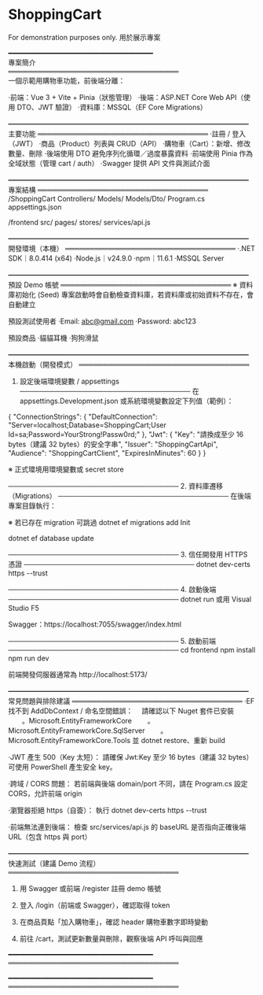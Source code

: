 # ShoppingCart
For demonstration purposes only.
用於展示專案

━━━━━━━━━━━━━━━━━━━━━━━━━━━━━━━━━━━<br>
專案簡介<br>
═══════════════════════════════════<br>
一個示範用購物車功能，前後端分離：  

‧前端：Vue 3 + Vite + Pinia（狀態管理）
‧後端：ASP.NET Core Web API（使用 DTO、JWT 驗證）
‧資料庫：MSSQL（EF Core Migrations）


━━━━━━━━━━━━━━━━━━━━━━━━━━━━━━━━━━━
主要功能
═══════════════════════════════════
‧註冊 / 登入（JWT）
‧商品（Product）列表與 CRUD（API）
‧購物車（Cart）：新增、修改數量、刪除
‧後端使用 DTO 避免序列化循環／過度暴露資料
‧前端使用 Pinia 作為全域狀態（管理 cart / auth）
‧Swagger 提供 API 文件與測試介面


━━━━━━━━━━━━━━━━━━━━━━━━━━━━━━━━━━━
專案結構
═══════════════════════════════════
/ShoppingCart
  Controllers/
  Models/
  Models/Dto/
  Program.cs
  appsettings.json

/frontend
  src/
    pages/
    stores/
    services/api.js


━━━━━━━━━━━━━━━━━━━━━━━━━━━━━━━━━━━
開發環境（本機）
═══════════════════════════════════
‧.NET SDK｜8.0.414 (x64)
‧Node.js｜v24.9.0
‧npm｜11.6.1
‧MSSQL Server


━━━━━━━━━━━━━━━━━━━━━━━━━━━━━━━━━━━
預設 Demo 帳號
═══════════════════════════════════
※ 資料庫初始化 (Seed)
專案啟動時會自動檢查資料庫，若資料庫或初始資料不存在，會自動建立

預設測試使用者
‧Email: abc@gmail.com
‧Password: abc123

預設商品
‧貓貓耳機
‧狗狗滑鼠


━━━━━━━━━━━━━━━━━━━━━━━━━━━━━━━━━━━
本機啟動（開發模式）
═══════════════════════════════════
1. 設定後端環境變數 / appsettings
───────────────────────────────────
在 appsettings.Development.json 或系統環境變數設定下列值（範例）：

{
  "ConnectionStrings": {
    "DefaultConnection": "Server=localhost;Database=ShoppingCart;User Id=sa;Password=YourStrong!Passw0rd;"
  },
  "Jwt": {
    "Key": "請換成至少 16 bytes（建議 32 bytes）的安全字串",
    "Issuer": "ShoppingCartApi",
    "Audience": "ShoppingCartClient",
    "ExpiresInMinutes": 60
  }
}

※ 正式環境用環境變數或 secret store


───────────────────────────────────
2. 資料庫遷移（Migrations）
───────────────────────────────────
在後端專案目錄執行：

※ 若已存在 migration 可跳過
dotnet ef migrations add Init    

dotnet ef database update


───────────────────────────────────
3. 信任開發用 HTTPS 憑證
───────────────────────────────────
dotnet dev-certs https --trust


───────────────────────────────────
4. 啟動後端
───────────────────────────────────
dotnet run
或用 Visual Studio F5

Swagger：https://localhost:7055/swagger/index.html


───────────────────────────────────
5. 啟動前端
───────────────────────────────────
cd frontend
npm install
npm run dev

前端開發伺服器通常為 http://localhost:5173/


━━━━━━━━━━━━━━━━━━━━━━━━━━━━━━━━━━━
常見問題與排除建議
═══════════════════════════════════
‧EF 找不到 AddDbContext / 命名空間錯誤：
　請確認以下 Nuget 套件已安裝
　　。Microsoft.EntityFrameworkCore
　　。Microsoft.EntityFrameworkCore.SqlServer
　　。Microsoft.EntityFrameworkCore.Tools
並 dotnet restore、重新 build

‧JWT 產生 500（Key 太短）：
請確保 Jwt:Key 至少 16 bytes（建議 32 bytes）
可使用 PowerShell 產生安全 key。

‧跨域 / CORS 問題：
若前端與後端 domain/port 不同，請在 Program.cs 設定 CORS，允許前端 origin

‧瀏覽器拒絕 https（自簽）：
執行 dotnet dev-certs https --trust

‧前端無法連到後端：
檢查 src/services/api.js 的 baseURL 是否指向正確後端 URL（包含 https 與 port）


━━━━━━━━━━━━━━━━━━━━━━━━━━━━━━━━━━━
快速測試（建議 Demo 流程）
═══════════════════════════════════
1. 用 Swagger 或前端 /register 註冊 demo 帳號

2. 登入 /login（前端或 Swagger），確認取得 token

3. 在商品頁點「加入購物車」，確認 header 購物車數字即時變動

4. 前往 /cart，測試更新數量與刪除，觀察後端 API 呼叫與回應


━━━━━━━━━━━━━━━━━━━━━━━━━━━━━━━━━━━
═══════════════════════════════════

━━━━━━━━━━━━━━━━━━━━━━━━━━━━━━━━━━━
═══════════════════════════════════